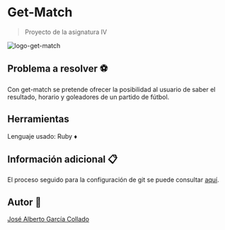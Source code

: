# Get-Match
> Proyecto de la asignatura IV 

![logo-get-match](https://github.com/joseegc10/get-match/blob/master/imagenes/logo.png)

## Problema a resolver :soccer:

Con get-match se pretende ofrecer la posibilidad al usuario de saber el resultado, horario y goleadores de un partido de fútbol.

## Herramientas

Lenguaje usado: Ruby :diamonds:

## Información adicional :clipboard:

El proceso seguido para la configuración de git se puede consultar [aquí](https://github.com/joseegc10/ejercicios-IV/blob/master/configuracion-git/Pasos-seguidos.md).

## Autor :man:

[José Alberto García Collado](https://github.com/joseegc10)
